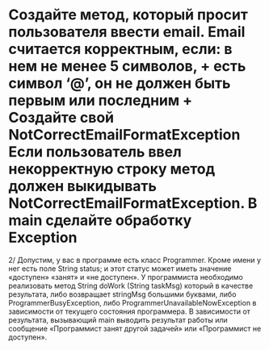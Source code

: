 
Создайте метод, который просит пользователя ввести email.
Email считается корректным, если:
в нем не менее 5 символов, +
есть символ ‘@’, он не должен быть первым или последним +
Создайте свой NotCorrectEmailFormatException
Если пользователь ввел некорректную строку метод должен выкидывать  
NotCorrectEmailFormatException.
В main сделайте обработку Exception
========================================================
2/  Допустим, у вас в программе есть класс Programmer. 
Кроме имени у нег есть поле String status; и этот статус может иметь значение «доступен»
«занят» и «не доступен».  У программиста необходимо реализовать метод String doWork
(String taskMsg) который в качестве результата, либо возвращает stringMsg большими 
буквами, либо ProgrammerBusyException, либо ProgrammerUnavailableNowException в
зависимости от текущего состояния программера.
В зависимости от результата, вызывающий main выводить результат работы или сообщение
«Программист занят другой задачей» или «Программист не доступен».
